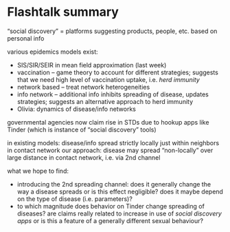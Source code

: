 # Flashtalk summary

“social discovery” = platforms suggesting products, people, etc. based on personal info

various epidemics models exist:
*	SIS/SIR/SEIR in mean field approximation (last week)
*	vaccination – game theory to account for different strategies; suggests that we need high level of vaccination uptake, i.e. *herd immunity*
*	network based – treat network heterogeneities
*	info network – additional info inhibits spreading of disease, updates strategies; suggests an alternative approach to herd immunity
*	Olivia: dynamics of disease/info networks

governmental agencies now claim rise in STDs due to hookup apps like Tinder (which is instance of “social discovery” tools)

in existing models:
disease/info spread strictly locally just within neighbors in contact network
our approach:
disease may spread “non-locally” over large distance in contact network, i.e. via 2nd channel

what we hope to find:
*	introducing the 2nd spreading channel: does it generally change the way a disease spreads or is this effect negligible? does it maybe depend on the type of disease (i.e. parameters)?
* to which magnitude does behavior on Tinder change spreading of diseases? are claims really related to increase in use of *social discovery apps* or is this a feature of a generally different sexual behaviour?
